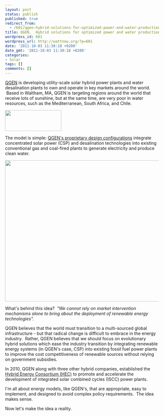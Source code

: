 ```yaml
---
layout: post
status: publish
published: true
redirect_from:
  - /601/qgen-hybrid-solutions-for-optimized-power-and-water-production
title: QGEN.  Hybrid solutions for optimized power and water production.
wordpress_id: 601
wordpress_url: http://wattnow.org/?p=601
date: '2011-10-03 11:30:18 +0200'
date_gmt: '2011-10-03 11:30:18 +0200'
categories:
- Solar
tags: []
comments: []
---
```

<p><a href="http://www.qgenindustries.com/home.htm">QGEN</a>&nbsp;is developing utility-scale solar hybrid power plants and water desalination plants to own and operate in key markets around the world. &nbsp;Based in Waltham, MA, QGEN is targeting regions around the world that receive lots of sunshine, but at the same time, are very poor in water resources, such as the Mediterranean, South Africa, and Chile.</p>
<p><a href="http://www.qgenindustries.com/home.htm"><img title="Screen shot 2011-10-03 at 6.28.42 AM" src="{{ 'assets/from-wordpress/uploads/2011/10/Screen-shot-2011-10-03-at-6.28.42-AM.png' | relative_url }}" alt="" width="184" height="68" /></a></p>
<p>The model is simple: <a href="http://www.qgenindustries.com/technology.htm">QGEN's proprietary design configurations</a> integrate concentrated solar power (CSP) and desalination technologies into existing conventional gas and coal-fired plants to generate electricity and produce clean water.</p>
<p><a href="http://www.qgenindustries.com/technology.htm"><img title="Screen shot 2011-10-03 at 7.07.43 AM" src="{{ 'assets/from-wordpress/uploads/2011/10/Screen-shot-2011-10-03-at-7.07.43-AM.png' | relative_url }}" alt="" width="652" height="462" /></a></p>
<p>What's behind this idea? &nbsp;<em>"We cannot rely on market intervention mechanisms alone to bring about the deployment of renewable energy technologies".</em></p>
<p>QGEN believes that the world must transition to a multi-sourced global infrastructure - but that radical change is difficult to embrace in the energy industry. &nbsp;Rather, QGEN believes that we should focus on evolutionary hybrid solutions which ease the industry transition by integrating renewable energy systems (in QGEN's case, CSP) into existing fossil fuel power plants to improve the cost competitiveness of renewable sources without relying on government subsidies.</p>
<p>In 2010, QGEN along with three other hybrid companies, established the <a href="http://www.smartpowercommunity.com/2010/08/new-hybrid-energy-consortium-promotes-integrated-solar-combined-cycle-iscc-hec/">Hybrid Energy Consortium (HEC)</a> to promote and accelerate the development of integrated solar combined cycles (ISCC) power plants.</p>
<p>I'm all about energy models, like QGEN's, that are appropriate, easy to implement, and designed to avoid complex policy requirements. &nbsp;The idea makes sense.</p>
<p>Now let's make the idea a reality.</p>
